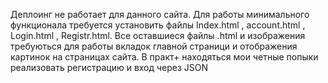Деплоинг не работает для данного сайта.
Для работы минимального функционала требуется установить файлы Index.html , account.html , Login.html , Registr.html. Все оставшиеся файлы .html и изображения требуються для работы вкладок главной страници и отображения картинок на страницах сайта.
В практ+ находяться мои четные попыки реализовать регистрацию и вход через JSON
